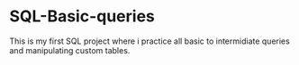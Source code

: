 # SQL-Basic-queries

This is my first SQL project where i practice all basic to intermidiate queries 
and manipulating custom tables.
